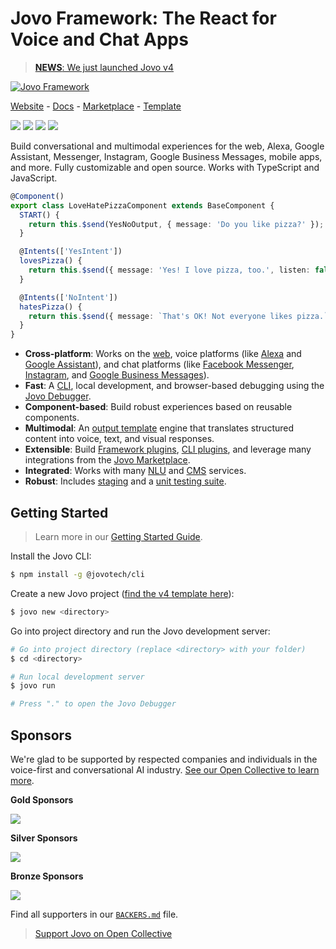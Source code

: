 # Jovo Framework: The React for Voice and Chat Apps

> [**NEWS**: We just launched Jovo v4](#)

[![Jovo Framework](https://www.jovo.tech/img/github-header.png)](https://www.jovo.tech)

<p>
<a href="https://www.jovo.tech" target="_blank">Website</a> -  <a href="https://www.jovo.tech/docs" target="_blank">Docs</a> - <a href="https://www.jovo.tech/marketplace" target="_blank">Marketplace</a> - <a href="https://github.com/jovotech/jovo-v4-template" target="_blank">Template</a>   
</p>

<p>
<a href="https://www.npmjs.com/package/@jovotech/framework" target="_blank"><img src="https://badge.fury.io/js/@jovotech%2Fframework.svg"></a>      
<a href="./.github/CONTRIBUTING.md"><img src="https://img.shields.io/badge/PRs-welcome-brightgreen.svg"></a>
<a href="https://opencollective.com/jovo-framework" target="_blank"><img src="https://opencollective.com/jovo-framework/tiers/badge.svg"></a>
<a href="https://twitter.com/intent/tweet?text=Jovo Framework: The React for Voice and Chat Apps @jovotech https://github.com/jovotech/jovo-framework/" target="_blank"><img src="https://img.shields.io/twitter/url/http/shields.io.svg?style=social"></a>
</p>

Build conversational and multimodal experiences for the web, Alexa, Google Assistant, Messenger, Instagram, Google Business Messages, mobile apps, and more. Fully customizable and open source. Works with TypeScript and JavaScript.

```typescript
@Component()
export class LoveHatePizzaComponent extends BaseComponent {
  START() {
    return this.$send(YesNoOutput, { message: 'Do you like pizza?' });
  }

  @Intents(['YesIntent'])
  lovesPizza() {
    return this.$send({ message: 'Yes! I love pizza, too.', listen: false });
  }

  @Intents(['NoIntent'])
  hatesPizza() {
    return this.$send({ message: `That's OK! Not everyone likes pizza.`, listen: false });
  }
}
```

- **Cross-platform**: Works on the [web](https://www.jovo.tech/marketplace/platform-web), voice platforms (like [Alexa](https://www.jovo.tech/marketplace/platform-alexa) and [Google Assistant](https://www.jovo.tech/marketplace/platform-googleassistant)), and chat platforms (like [Facebook Messenger](https://www.jovo.tech/marketplace/platform-facebookmessenger), [Instagram](https://www.jovo.tech/marketplace/platform-instagram), and [Google Business Messages](https://www.jovo.tech/marketplace/platform-googlebusiness)).
- **Fast**: A [CLI](https://www.jovo.tech/docs/cli), local development, and browser-based debugging using the [Jovo Debugger](https://www.jovo.tech/docs/debugger).
- **Component-based**: Build robust experiences based on reusable components.
- **Multimodal**: An [output template](https://www.jovo.tech/docs/output-templates) engine that translates structured content into voice, text, and visual responses.
- **Extensible**: Build [Framework plugins](https://www.jovo.tech/docs/plugins), [CLI plugins](https://www.jovo.tech/docs/cli-plugins), and leverage many integrations from the [Jovo Marketplace](https://www.jovo.tech/marketplace).
- **Integrated**: Works with many [NLU](https://www.jovo.tech/docs/nlu) and [CMS](https://www.jovo.tech/docs/cms) services.
- **Robust**: Includes [staging](https://www.jovo.tech/docs/staging) and a [unit testing suite](https://www.jovo.tech/docs/unit-testing).

## Getting Started

> Learn more in our [Getting Started Guide](https://www.jovo.tech/docs/getting-started).

Install the Jovo CLI:

```sh
$ npm install -g @jovotech/cli
```

Create a new Jovo project ([find the v4 template here](https://github.com/jovotech/jovo-v4-template)):

```sh
$ jovo new <directory>
```

Go into project directory and run the Jovo development server:

```sh
# Go into project directory (replace <directory> with your folder)
$ cd <directory>

# Run local development server
$ jovo run

# Press "." to open the Jovo Debugger
```

## Sponsors

We're glad to be supported by respected companies and individuals in the voice-first and conversational AI industry. [See our Open Collective to learn more](https://opencollective.com/jovo-framework).

**Gold Sponsors**

<a href="https://opencollective.com/jovo-framework#section-contributors"><img src="https://opencollective.com/jovo-framework/tiers/gold-sponsors.svg?avatarHeight=50&width=600" /></a>

**Silver Sponsors**

<a href="https://opencollective.com/jovo-framework#section-contributors"><img src="https://opencollective.com/jovo-framework/tiers/silver-sponsors.svg?avatarHeight=50&width=600" /></a>

**Bronze Sponsors**

<a href="https://opencollective.com/jovo-framework#section-contributors"><img src="https://opencollective.com/jovo-framework/tiers/bronze-sponsors.svg?avatarHeight=35&width=600" /></a>

Find all supporters in our [`BACKERS.md`](./BACKERS.md) file.

> [Support Jovo on Open Collective](https://opencollective.com/jovo-framework)
